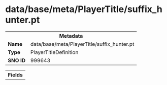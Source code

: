 <h1>data/base/meta/PlayerTitle/suffix_hunter.pt</h1><table><tr><th colspan="100%">Metadata</th></tr><tr><td><b>Name</b></td><td>data/base/meta/PlayerTitle/suffix_hunter.pt</td></tr><tr><td><b>Type</b></td><td>PlayerTitleDefinition</td></tr><tr><td><b>SNO ID</b></td><td>999643</td></tr></table>

<table><tr><th colspan="100%">Fields</th></tr></table>

